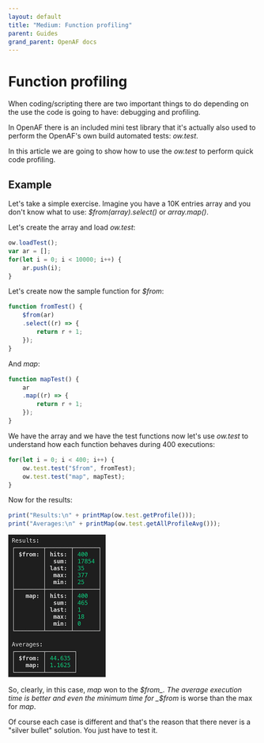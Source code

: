 ```yaml
---
layout: default
title: "Medium: Function profiling"
parent: Guides
grand_parent: OpenAF docs
---
```


# Function profiling

When coding/scripting there are two important things to do depending on the use the code is going to have: debugging and profiling.

In OpenAF there is an included mini test library that it's actually also used to perform the OpenAF's own build automated tests: _ow.test_.

In this article we are going to show how to use the _ow.test_ to perform quick code profiling.

## Example

Let's take a simple exercise. Imagine you have a 10K entries array and you don't know what to use: _$from(array).select()_ or _array.map()_. 

Let's create the array and load _ow.test_:

````javascript
ow.loadTest();
var ar = [];
for(let i = 0; i < 10000; i++) {
    ar.push(i);
}
````

Let's create now the sample function for _$from_:

````javascript
function fromTest() {
    $from(ar)
    .select((r) => {
        return r + 1;
    });
}
````

And _map_:

````javascript
function mapTest() {
    ar
    .map((r) => {
        return r + 1;
    });
}
````

We have the array and we have the test functions now let's use _ow.test_ to understand how each function behaves during 400 executions:

````javascript
for(let i = 0; i < 400; i++) {
    ow.test.test("$from", fromTest);
    ow.test.test("map", mapTest);
}
````

Now for the results:

````javascript
print("Results:\n" + printMap(ow.test.getProfile()));
print("Averages:\n" + printMap(ow.test.getAllProfileAvg()));
````

![Profile test resutls](profile-test-results.png)

So, clearly, in this case, _map_ won to the _$from_. The average execution time is better and even the minimum time for _$from_ is worse than the max for _map_.

Of course each case is different and that's the reason that there never is a "silver bullet" solution. You just have to test it.